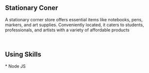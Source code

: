 <h2>Stationary Coner</h2>
<p>A stationary corner store offers essential items like notebooks, pens, markers, and art supplies. Conveniently located, it caters to students, professionals, and artists with a variety of affordable products</p> <br/>

<h2> Using Skills</h2>
* Node JS